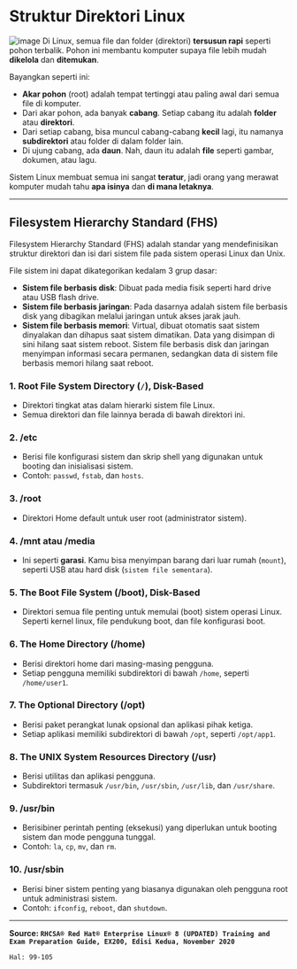 # Struktur Direktori Linux

![image](https://github.com/user-attachments/assets/b76e052d-f940-4e27-a729-f35f928dc285)
Di Linux, semua file dan folder (direktori) **tersusun rapi** seperti pohon terbalik. Pohon ini membantu komputer supaya file lebih mudah **dikelola** dan **ditemukan**.  

Bayangkan seperti ini:  
- **Akar pohon** (root) adalah tempat tertinggi atau paling awal dari semua file di komputer.  
- Dari akar pohon, ada banyak **cabang**. Setiap cabang itu adalah **folder** atau **direktori**.  
- Dari setiap cabang, bisa muncul cabang-cabang **kecil** lagi, itu namanya **subdirektori** atau folder di dalam folder lain.  
- Di ujung cabang, ada **daun**. Nah, daun itu adalah **file** seperti gambar, dokumen, atau lagu.  

Sistem Linux membuat semua ini sangat **teratur**, jadi orang yang merawat komputer mudah tahu **apa isinya** dan **di mana letaknya**. 

---

## Filesystem Hierarchy Standard (FHS)
Filesystem Hierarchy Standard (FHS) adalah standar yang mendefinisikan struktur direktori dan isi dari sistem file pada sistem operasi Linux dan Unix.

File sistem ini dapat dikategorikan kedalam 3 grup dasar: 
- **Sistem file berbasis disk**: Dibuat pada media fisik seperti hard drive atau USB flash drive.
- **Sistem file berbasis jaringan**: Pada dasarnya adalah sistem file berbasis disk yang dibagikan melalui jaringan untuk akses jarak jauh.
- **Sistem file berbasis memori**: Virtual, dibuat otomatis saat sistem dinyalakan dan dihapus saat sistem dimatikan. Data yang disimpan di sini hilang saat sistem reboot.
Sistem file berbasis disk dan jaringan menyimpan informasi secara permanen, sedangkan data di sistem file berbasis memori hilang saat reboot.

### 1. **Root File System Directory (`/`)**, Disk-Based
  - Direktori tingkat atas dalam hierarki sistem file Linux.
  - Semua direktori dan file lainnya berada di bawah direktori ini.

### 2. **/etc**
  - Berisi file konfigurasi sistem dan skrip shell yang digunakan untuk booting dan inisialisasi sistem.
  - Contoh: `passwd`, `fstab`, dan `hosts`.

### 3. **/root**
  - Direktori Home default untuk user root (administrator sistem).

### 4. **/mnt** atau **/media**
  - Ini seperti **garasi**. Kamu bisa menyimpan barang dari luar rumah (`mount`), seperti USB atau hard disk (`sistem file sementara`).

### 5. **The Boot File System (/boot)**, Disk-Based
  - Direktori semua file penting untuk memulai (boot) sistem operasi Linux. Seperti kernel linux, file pendukung boot, dan file konfigurasi boot. 

### 6. **The Home Directory (/home)** 
  - Berisi direktori home dari masing-masing pengguna.
  - Setiap pengguna memiliki subdirektori di bawah `/home`, seperti `/home/user1`. 

### 7. **The Optional Directory (/opt)**
  - Berisi paket perangkat lunak opsional dan aplikasi pihak ketiga.
  - Setiap aplikasi memiliki subdirektori di bawah `/opt`, seperti `/opt/app1`. 

### 8. **The UNIX System Resources Directory (/usr)**
  - Berisi utilitas dan aplikasi pengguna.
  - Subdirektori termasuk `/usr/bin`, `/usr/sbin`, `/usr/lib`, dan `/usr/share`.

### 9. **/usr/bin**
  - Berisibiner perintah penting (eksekusi) yang diperlukan untuk  booting sistem dan mode pengguna tunggal.
  - Contoh: `la`, `cp`, `mv`, dan `rm`.

### 10.  **/usr/sbin**
  - Berisi biner sistem penting yang biasanya digunakan oleh pengguna root untuk administrasi sistem.
  - Contoh: `ifconfig`, `reboot`, dan `shutdown`.




---

**Source: `RHCSA® Red Hat® Enterprise Linux® 8 (UPDATED) Training and Exam Preparation Guide, EX200, Edisi Kedua, November 2020`**

`Hal: 99-105`
